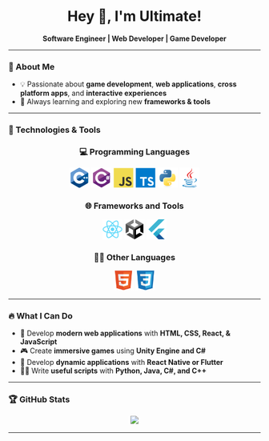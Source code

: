 <h1 align="center">Hey 👋, I'm Ultimate!</h1>

<p align="center">
  <b>Software Engineer | Web Developer | Game Developer</b>
</p>

---

### 📌 About Me
- 💡 Passionate about **game development**, **web applications**, **cross platform apps**, and **interactive experiences**
- 🎯 Always learning and exploring new **frameworks & tools**

---

### 🚀 Technologies & Tools

### <div align="center">💻 Programming Languages</div>
<p align="center">
  <img src="https://github.com/devicons/devicon/blob/master/icons/cplusplus/cplusplus-original.svg" width="40" height="40">
  <img src="https://github.com/devicons/devicon/blob/master/icons/csharp/csharp-original.svg" width="40" height="40">
  <img src="https://github.com/devicons/devicon/blob/master/icons/javascript/javascript-original.svg" width="40" height="40">
  <img src="https://github.com/devicons/devicon/blob/master/icons/typescript/typescript-original.svg" width="40" height="40">
  <img src="https://github.com/devicons/devicon/blob/master/icons/python/python-original.svg" width="40" height="40">
  <img src="https://github.com/devicons/devicon/blob/master/icons/java/java-original.svg" width="40" height="40">
</p>

### <div align="center">🌐 Frameworks and Tools</div>
<p align="center">
  <img src="https://github.com/devicons/devicon/blob/master/icons/react/react-original.svg" width="40" height="40">
  <img src="https://github.com/devicons/devicon/blob/master/icons/unity/unity-original.svg" width="40" height="40">
  <img src="https://github.com/devicons/devicon/blob/master/icons/flutter/flutter-original.svg" width="40" height="40">
</p>

### <div align="center">👨‍💻 Other Languages</div>
<p align="center">
  <img src="https://github.com/devicons/devicon/blob/master/icons/html5/html5-original.svg" width="40" height="40">
  <img src="https://github.com/devicons/devicon/blob/master/icons/css3/css3-original.svg" width="40" height="40">
</p>


---

### 🔥 What I Can Do
- 🚀 Develop **modern web applications** with **HTML, CSS, React, & JavaScript**
- 🎮 Create **immersive games** using **Unity Engine and C#**
- 📱 Develop **dynamic applications** with **React Native or Flutter**
- 👨‍💻 Write **useful scripts** with **Python, Java, C#, and C++**

---

### 🏆 GitHub Stats
<p align="center">
  <a href="https://github.com/anuraghazra/github-readme-stats">
    <img src="https://github-readme-stats.vercel.app/api/top-langs/?username=Ultimate-69&theme=github_dark&&hide=css,mathematica&&layout=compact">
  </a>
</p>

---

